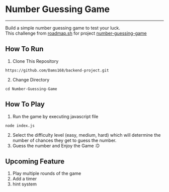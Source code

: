# Number Guessing Game

---

Build a simple number guessing game to test your luck.\
This challenge from [roadmap.sh](https://roadmap.sh) for project [number-guessing-game](https://roadmap.sh/projects/number-guessing-game)

## How To Run

1. Clone This Repository

```
https://github.com/Dams168/backend-project.git
```

2. Change Directory

```
cd Number-Guessing-Game
```

## How To Play

1. Run the game by executing javascript file

```
node index.js
```

2. Select the difficulty level (easy, medium, hard) which will determine the number of chances they get to guess the number.
3. Guess the number and Enjoy the Game :D

## Upcoming Feature

1. Play multiple rounds of the game
2. Add a timer
3. hint system
